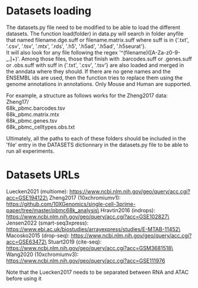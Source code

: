 # Datasets loading
The datasets.py file need to be modified to be able to load the different datasets. The function load(folder) in data.py will search in folder anyfile that named filename.dge.suff or filename.matrix.suff where suff is in {'.txt', '.csv', '.tsv', '.mtx', '.rds', '.h5', '.h5ad', '.h5ad', '.h5seurat'}.\
It will also look for any file following the regex '^(filename)([A-Za-z0-9\-\_\.]+)'. Among those files, those that finish with .barcodes.suff or .genes.suff or .obs.suff with suff in {'.txt', '.csv', '.tsv'} are also loaded and merged in the anndata where they should. If there are no gene names and the ENSEMBL ids are used, then the function tries to replace them using the genome annotations in annotations. Only Mouse and Human are supported.

For example, a structure as follows works for the Zheng2017 data:\
Zheng17/\
  68k_pbmc.barcodes.tsv\
  68k_pbmc.matrix.mtx\
  68k_pbmc.genes.tsv\
  68k_pbmc_celltypes.obs.txt
  
Ultimately, all the paths to each of these folders should be included in the 'file' entry in the DATASETS dictionnary in the datasets.py file to be able to run all experiments.

# Datasets URLs

Luecken2021 (multiome): https://www.ncbi.nlm.nih.gov/geo/query/acc.cgi?acc=GSE194122\
Zheng2017 (10xchromiumv1): https://github.com/10XGenomics/single-cell-3prime-paper/tree/master/pbmc68k_analysis\
Hravtin2016 (indrops): https://www.ncbi.nlm.nih.gov/geo/query/acc.cgi?acc=GSE102827\
Jensen2022 (smart-seq3xpress): https://www.ebi.ac.uk/biostudies/arrayexpress/studies/E-MTAB-11452\
Macosko2015 (drop-seq): https://www.ncbi.nlm.nih.gov/geo/query/acc.cgi?acc=GSE63472\
Stuart2019 (cite-seq): https://www.ncbi.nlm.nih.gov/geo/query/acc.cgi?acc=GSM3681518\
Wang2020 (10xchromiumv3): https://www.ncbi.nlm.nih.gov/geo/query/acc.cgi?acc=GSE111976

Note that the Luecken2017 needs to be separated between RNA and ATAC before using it
